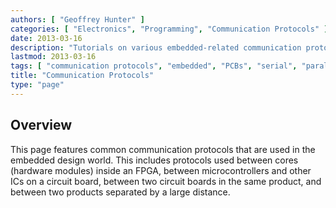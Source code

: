 ```yaml
---
authors: [ "Geoffrey Hunter" ]
categories: [ "Electronics", "Programming", "Communication Protocols" ]
date: 2013-03-16
description: "Tutorials on various embedded-related communication protocols, including UART, SPI, I2C, USB, RS-485, CAN bus, 1-Wire, Ethernet, LIN, ModBus, PCI/PCIe and more."
lastmod: 2013-03-16
tags: [ "communication protocols", "embedded", "PCBs", "serial", "parallel" ]
title: "Communication Protocols"
type: "page"
---
```


## Overview

This page features common communication protocols that are used in the embedded design world. This includes protocols used between cores (hardware modules) inside an FPGA, between microcontrollers and other ICs on a circuit board, between two circuit boards in the same product, and between two products separated by a large distance.